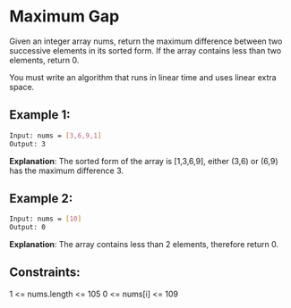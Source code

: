 # Maximum Gap

Given an integer array nums, return the maximum difference between two successive elements in its sorted form. If the array contains less than two elements, return 0.

You must write an algorithm that runs in linear time and uses linear extra space.

## Example 1:

```bash
Input: nums = [3,6,9,1]
Output: 3
```

**Explanation**: The sorted form of the array is [1,3,6,9], either (3,6) or (6,9) has the maximum difference 3.

## Example 2:

```bash
Input: nums = [10]
Output: 0
```

**Explanation**: The array contains less than 2 elements, therefore return 0.

## Constraints:

1 <= nums.length <= 105
0 <= nums[i] <= 109
